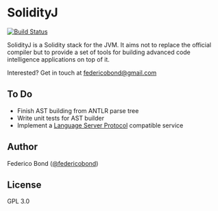 SolidityJ
=========

[![Build Status](https://travis-ci.org/solidityj/solidityj.svg?branch=master)](https://travis-ci.org/solidityj/solidityj)

SolidityJ is a Solidity stack for the JVM. It aims not to replace the official
compiler but to provide a set of tools for building advanced code intelligence
applications on top of it.

Interested? Get in touch at federicobond@gmail.com

## To Do

 * Finish AST building from ANTLR parse tree
 * Write unit tests for AST builder
 * Implement a [Language Server Protocol](https://github.com/Microsoft/language-server-protocol) compatible service

## Author

Federico Bond ([@federicobond](https://github.com/federicobond/))

## License

GPL 3.0
